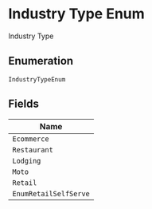 
# Industry Type Enum

Industry Type

## Enumeration

`IndustryTypeEnum`

## Fields

| Name |
|  --- |
| `Ecommerce` |
| `Restaurant` |
| `Lodging` |
| `Moto` |
| `Retail` |
| `EnumRetailSelfServe` |

